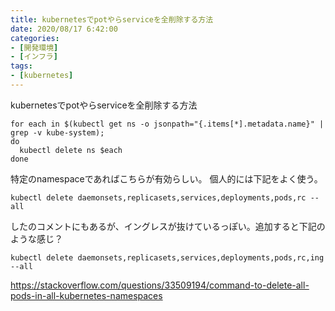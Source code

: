 ```yaml
---
title: kubernetesでpotやらserviceを全削除する方法
date: 2020/08/17 6:42:00
categories:
- [開発環境]
- [インフラ]
tags:
- [kubernetes]
---
```

kubernetesでpotやらserviceを全削除する方法  

```
for each in $(kubectl get ns -o jsonpath="{.items[*].metadata.name}" | grep -v kube-system);
do
  kubectl delete ns $each
done
```

特定のnamespaceであればこちらが有効らしい。
個人的には下記をよく使う。

```
kubectl delete daemonsets,replicasets,services,deployments,pods,rc --all
```

したのコメントにもあるが、イングレスが抜けているっぽい。追加すると下記のような感じ？

```
kubectl delete daemonsets,replicasets,services,deployments,pods,rc,ing --all
```

https://stackoverflow.com/questions/33509194/command-to-delete-all-pods-in-all-kubernetes-namespaces